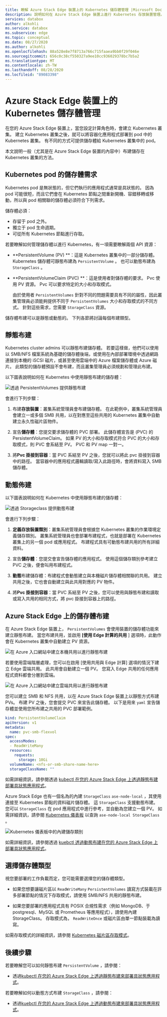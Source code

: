 ```yaml
---
title: 瞭解 Azure Stack Edge 裝置上的 Kubernetes 儲存體管理 |Microsoft Docs
description: 說明如何在 Azure Stack Edge 裝置上進行 Kubernetes 存放裝置管理。
services: databox
author: alkohli
ms.service: databox
ms.subservice: edge
ms.topic: conceptual
ms.date: 08/27/2020
ms.author: alkohli
ms.openlocfilehash: 88a528e8e7f8713a766c715faaea9bb0f29f046e
ms.sourcegitcommit: 656c0c38cf550327a9ee10cc936029378bc7b5a2
ms.translationtype: MT
ms.contentlocale: zh-TW
ms.lasthandoff: 08/28/2020
ms.locfileid: "89083398"
---
```

# <a name="kubernetes-storage-management-on-your-azure-stack-edge-device"></a>Azure Stack Edge 裝置上的 Kubernetes 儲存體管理

在您的 Azure Stack Edge 裝置上，當您設定計算角色時，會建立 Kubernetes 叢集。 建立 Kubernetes 叢集之後，就可以將容器化應用程式部署到 pod 中的 Kubernetes 叢集。 有不同的方式可提供儲存體給 Kubernetes 叢集中的 pod。 

本文說明一般（尤其是在 Azure Stack Edge 裝置的內容中）布建儲存在 Kubernetes 叢集的方法。 

## <a name="storage-requirements-for-kubernetes-pods"></a>Kubernetes pod 的儲存體需求

Kubernetes pod 是無狀態的，但它們執行的應用程式通常是具狀態的。 因為 pod 可能很短，而且它們會在 Kubernetes 節點之間重新開機、容錯移轉或移動，所以與 pod 相關聯的儲存體必須符合下列需求。 

儲存體必須：

- 存留于 pod 之外。
- 獨立于 pod 生命週期。
- 可從所有 Kubernetes 節點進行存取。

若要瞭解如何管理儲存體以進行 Kubernetes，有一項需要瞭解兩個 API 資源： 

- **PersistentVolume (PV) **：這是 Kubernetes 叢集中的一部分儲存體。 Kubernetes 儲存體可靜態布建為 `PersistentVolume` 。 也可以動態布建為  `StorageClass` 。

- **PersistentVolumeClaim (PVC) **：這是使用者對儲存體的要求。 Pvc 使用 PV 資源。 Pvc 可以要求特定的大小和存取模式。 

    由於使用者 `PersistentVolumes` 針對不同的問題需要具有不同的屬性，因此叢集管理員必須能夠提供不同于 `PersistentVolumes` 大小和存取模式的不同方式。 針對這些需求，您需要 `StorageClass` 資源。

儲存體布建可以是靜態或動態的。 下列各節將討論每個布建類型。

## <a name="staticprovisioning"></a>靜態布建

Kubernetes cluster admins 可以靜態布建儲存體。 若要這樣做，他們可以使用以 SMB/NFS 檔案系統為基礎的儲存體後端，或使用在內部部署環境中透過網路連接到本機的 iSCSI 磁片，或甚至使用雲端中的 Azure 檔案儲存體或 Azure 磁片。 此類型的儲存體預設不會布建，而且叢集管理員必須規劃和管理此布建。 
 
以下圖表說明如何在 Kubernetes 中使用靜態布建的儲存體： 

![透過 PersistentVolumes 提供靜態布建](./media/azure-stack-edge-gpu-kubernetes-storage/static-provisioning-persistent-volumes-1.png)

會進行下列步驟： 

1. 布建**存放裝置**：叢集系統管理員會布建儲存體。 在此範例中，叢集系統管理員會建立一或多個 SMB 共用，以在對應至這些共用的 Kubernetes 叢集中自動建立永久性磁片區物件。 

1. 宣告**儲存體**：您提交要求儲存體的 PVC 部署。 此儲存體宣告是 (PVC) 的 PersistentVolumeClaim。 如果 PV 的大小和存取模式符合 PVC 的大小和存取模式，則 PVC 會系結至 PV。 PVC 和 PV map 一對一。

1. 將**Pvc 掛接到容器**：當 PVC 系結至 PV 之後，您就可以將此 pvc 掛接到容器中的路徑。 當容器中的應用程式邏輯讀取/寫入此路徑時，會將資料寫入 SMB 儲存體。
 

## <a name="dynamicprovisioning"></a>動態佈建

以下圖表說明如何在 Kubernetes 中使用靜態布建的儲存體： 

![透過 Storageclass 提供動態布建](./media/azure-stack-edge-gpu-kubernetes-storage/dynamic-provisioning-storage-classes-1.png)

會進行下列步驟： 

1. **定義存放裝置類別**：叢集系統管理員會根據您 Kubernetes 叢集的作業環境定義儲存類別。 叢集系統管理員也會部署布建程式，也就是部署在 Kubernetes 叢集上的另一個 pod 或應用程式。 布建程式具有可動態布建共用的所有詳細資料。  

1. 宣告**儲存體**：您提交會宣告儲存體的應用程式。 使用這個儲存類別參考建立 PVC 之後，便會叫用布建程式。 

1. **動態**布建儲存體：布建程式會動態建立與本機磁片儲存體相關聯的共用。 建立共用之後，它也會自動建立與此共用對應的 PV 物件。

1. 將**Pvc 掛接到容器**：當 PVC 系結至 PV 之後，您可以使用與靜態布建和讀取或寫入共用的相同方式，將 pvc 掛接到容器上的路徑。


## <a name="storage-provisioning-on-azure-stack-edge"></a>Azure Stack Edge 上的儲存體布建

在 Azure Stack Edge 裝置上， `PersistentVolumes` 會使用裝置的儲存體功能來建立靜態布建。 當您布建共用，並啟用 **[使用 Edge 計算的共用** ] 選項時，此動作會在 Kubernetes 叢集中自動建立 PV 資源。

![在 Azure 入口網站中建立本機共用以進行靜態布建](./media/azure-stack-edge-gpu-kubernetes-storage/static-provisioning-azure-portal-2.png)

若要使用雲端階層處理，您可以在啟用 [使用共用與 Edge 計算] 選項的情況下建立 Edge 雲端共用。 此共用會自動建立一個 PV。 您寫入 Edge 共用的任何應用程式資料都會分層到雲端。 

![在 Azure 入口網站中建立雲端共用以進行靜態布建](./media/azure-stack-edge-gpu-kubernetes-storage/static-provisioning-azure-portal-1.png)

您可以建立 SMB 和 NFS 共用，以在 Azure Stack Edge 裝置上以靜態方式布建 PVs。 布建 PV 之後，您會提交 PVC 來宣告此儲存體。 以下是用來 `yaml` 宣告儲存體並使用您所布建之共用的 PVC 部署範例。


```yml
kind: PersistentVolumeClaim 
apiVersion: v1 
metadata: 
  name: pvc-smb-flexvol 
spec: 
  accessModes: 
  - ReadWriteMany 
  resources: 
    requests: 
      storage: 10Gi 
  volumeName: <nfs-or-smb-share-name-here> 
  storageClassName: ""
```

如需詳細資訊，請參閱透過 [kubectl 在您的 Azure Stack Edge 上透過靜態布建部署具狀態應用程式](azure-stack-edge-gpu-deploy-stateful-application-static-provision-kubernetes.md)。

Azure Stack Edge 也有一個名為的內建 `StorageClass` `ase-node-local` ，其使用連接至 Kubernetes 節點的資料磁片儲存體。 這 `StorageClass` 支援動態布建。 您可以 `StorageClass` 在 pod 應用程式中進行參考，並自動為您建立一個 PV。 如需詳細資訊，請參閱 [Kubernetes 儀表板](azure-stack-edge-gpu-monitor-kubernetes-dashboard.md) 以查詢 `ase-node-local StorageClass` 。

![Kubernetes 儀表板中的內建儲存類別](./media/azure-stack-edge-gpu-kubernetes-storage/dynamic-provisioning-builtin-storage-class-1.png)

如需詳細資訊，請參閱透過 [kuebctl 透過動態布建在您的 Azure Stack Edge 上部署具狀態應用程式](azure-stack-edge-gpu-deploy-stateful-application-dynamic-provision-kubernetes.md)。

## <a name="choose-storage-type"></a>選擇儲存體類型

視您要部署的工作負載而定，您可能需要選擇您的儲存體類型。 

- 如果您想要讓磁片區以 `ReadWriteMany` `PersistentVolumes` 讀寫方式裝載在許多部署節點的情況下存取模式，請使用 SMB/NFS 共用的靜態布建。

- 如果您要部署的應用程式具有 POSIX 合規性需求（例如 MongoDB、于 postgresql、MySQL 或 Prometheus 等應用程式），請使用內建 StorageClass。 存取模式為， `ReadWriteOnce` 或磁片區由單一節點裝載為讀寫。 


如需存取模式的詳細資訊，請參閱 [Kubernetes 磁片區存取模式](https://kubernetes.io/docs/concepts/storage/persistent-volumes/#access-modes)。


## <a name="next-steps"></a>後續步驟

若要瞭解您可以如何靜態布建 `PersistentVolume` ，請參閱：

- 透過[kubectl 在您的 Azure Stack Edge 上透過靜態布建來部署具狀態應用程式](azure-stack-edge-gpu-deploy-stateful-application-static-provision-kubernetes.md)。

若要瞭解如何以動態方式布建 `StorageClass` ，請參閱：

- 透過[kuebctl 在您的 Azure Stack Edge 上透過動態布建來部署具狀態應用程式](azure-stack-edge-gpu-deploy-stateful-application-dynamic-provision-kubernetes.md)。

